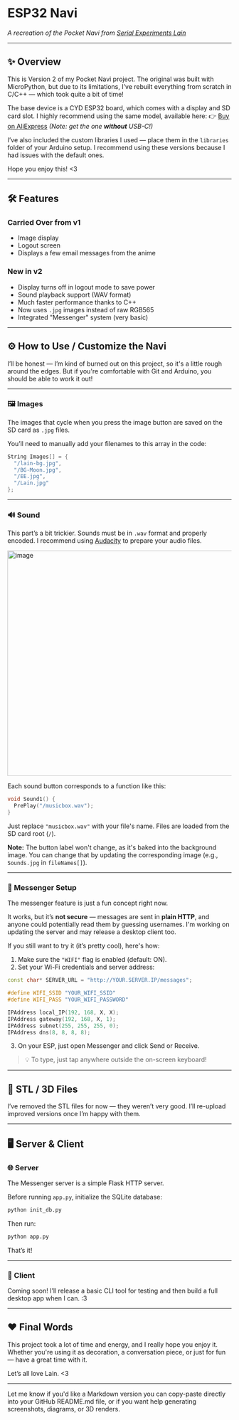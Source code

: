 # ESP32 Navi

*A recreation of the Pocket Navi from [Serial Experiments Lain](https://archive.org/details/serial-experiments-lain-english)*

---

## ✨ Overview

This is Version 2 of my Pocket Navi project. The original was built with MicroPython, but due to its limitations, I’ve rebuilt everything from scratch in C/C++ — which took quite a bit of time!

The base device is a CYD ESP32 board, which comes with a display and SD card slot. I highly recommend using the same model, available here:
👉 [Buy on AliExpress](https://www.aliexpress.com/item/1005004502250619.html) *(Note: get the one **without** USB-C!)*

I’ve also included the custom libraries I used — place them in the `libraries` folder of your Arduino setup. I recommend using these versions because I had issues with the default ones.

Hope you enjoy this! <3

---

## 🛠 Features

### Carried Over from v1

* Image display
* Logout screen
* Displays a few email messages from the anime

### New in v2

* Display turns off in logout mode to save power
* Sound playback support (WAV format)
* Much faster performance thanks to C++
* Now uses `.jpg` images instead of raw RGB565
* Integrated "Messenger" system (very basic)

---

## ⚙️ How to Use / Customize the Navi

I’ll be honest — I’m kind of burned out on this project, so it's a little rough around the edges. But if you're comfortable with Git and Arduino, you should be able to work it out!

---

### 🖼️ Images

The images that cycle when you press the image button are saved on the SD card as `.jpg` files.

You’ll need to manually add your filenames to this array in the code:

```cpp
String Images[] = {
  "/lain-bg.jpg",
  "/BG-Moon.jpg",
  "/EE.jpg",
  "/Lain.jpg"
};
```

---

### 🔊 Sound

This part’s a bit trickier. Sounds must be in `.wav` format and properly encoded. I recommend using [Audacity](https://www.audacityteam.org/) to prepare your audio files.

<img width="551" height="507" alt="image" src="https://github.com/user-attachments/assets/221698ce-00d9-458a-b263-d0caeda791ce" />

Each sound button corresponds to a function like this:

```cpp
void Sound1() {
  PrePlay("/musicbox.wav");
}
```

Just replace `"musicbox.wav"` with your file's name. Files are loaded from the SD card root (`/`).

**Note:** The button label won't change, as it's baked into the background image. You can change that by updating the corresponding image (e.g., `Sounds.jpg` in `fileNames[]`).

---

### 💬 Messenger Setup

The messenger feature is just a fun concept right now.

It works, but it’s **not secure** — messages are sent in **plain HTTP**, and anyone could potentially read them by guessing usernames. I'm working on updating the server and may release a desktop client too.

If you still want to try it (it’s pretty cool), here's how:

1. Make sure the `"WIFI"` flag is enabled (default: ON).
2. Set your Wi-Fi credentials and server address:

```cpp
const char* SERVER_URL = "http://YOUR.SERVER.IP/messages"; 

#define WIFI_SSID "YOUR_WIFI_SSID"
#define WIFI_PASS "YOUR_WIFI_PASSWORD"

IPAddress local_IP(192, 168, X, X);
IPAddress gateway(192, 168, X, 1);
IPAddress subnet(255, 255, 255, 0);
IPAddress dns(8, 8, 8, 8);
```

3. On your ESP, just open Messenger and click Send or Receive.

> 💡 To type, just tap anywhere outside the on-screen keyboard!

---

## 🧱 STL / 3D Files

I’ve removed the STL files for now — they weren’t very good. I’ll re-upload improved versions once I’m happy with them.

---

## 🖥️ Server & Client

### 🌐 Server

The Messenger server is a simple Flask HTTP server.

Before running `app.py`, initialize the SQLite database:

```bash
python init_db.py
```

Then run:

```bash
python app.py
```

That’s it!

---

### 🧪 Client

Coming soon! I’ll release a basic CLI tool for testing and then build a full desktop app when I can. :3

---

## ❤️ Final Words

This project took a lot of time and energy, and I really hope you enjoy it. Whether you're using it as decoration, a conversation piece, or just for fun — have a great time with it.

Let’s all love Lain. <3

---

Let me know if you'd like a Markdown version you can copy-paste directly into your GitHub README.md file, or if you want help generating screenshots, diagrams, or 3D renders.
